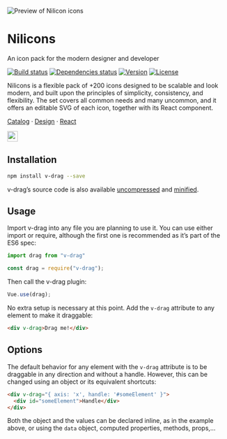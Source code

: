 ![Preview of Nilicon icons](https://user-images.githubusercontent.com/13088397/77939328-8897aa80-72a6-11ea-884e-3861f86fe48f.png)

# Nilicons
An icon pack for the modern designer and developer</p>

[![Build status](https://travis-ci.org/nil/nilicons.svg?branch=master)](https://travis-ci.org/nil/nilicons)
[![Dependencies status](https://img.shields.io/david/dev/nil/nilicons.svg)](https://david-dm.org/nil/nilicons)
[![Version](https://img.shields.io/npm/v/nilicons.svg)](https://www.npmjs.com/package/nilicons)
[![License](https://img.shields.io/npm/l/nilicons.svg)](https://github.com/nil/nilicons/blob/master/LICENSE)

Nilicons is a flexible pack of +200 icons designed to be scalable and look modern, and built upon the principles of simplicity, consistency, and flexibility. The set covers all common needs and many uncommon, and it offers an editable SVG of each icon, together with its React component.

[Catalog](nil.github.io/nilicons) · [Design](nil.github.io/nilicons/guidelines) · [React](#installation)

<img src="https://user-images.githubusercontent.com/13088397/77940755-abc35980-72a8-11ea-98e5-7c2e38816835.png" aria-hidden="true" height="24px" />

## Installation

```sh
npm install v-drag --save
```

v-drag’s source code is also available [uncompressed](https://raw.githubusercontent.com/nil/v-drag/master/src/index.js) and [minified](https://raw.githubusercontent.com/nil/v-drag/master/src/index.min.js).

## Usage

Import v-drag into any file you are planning to use it. You can use either import or require, although the first one is recommended as it’s part of the ES6 spec:

```js
import drag from "v-drag"
```

```js
const drag = require("v-drag");
```

Then call the v-drag plugin:

```js
Vue.use(drag);
```

No extra setup is necessary at this point. Add the `v-drag` attribute to any element to make it draggable:

```html
<div v-drag>Drag me!</div>
```

## Options

The default behavior for any element with the `v-drag` attribute is to be draggable in any direction and without a handle. However, this can be changed using an object or its equivalent shortcuts:

```html
<div v-drag="{ axis: 'x', handle: '#someElement' }">
  <div id="someElement">Handle</div>
</div>
```

Both the object and the values can be declared inline, as in the example above, or using the `data` object, computed properties, methods, props,…
